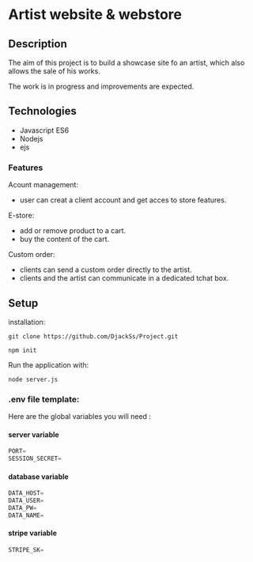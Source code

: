 # Artist website & webstore

## Description

The aim of this project is to build a showcase site fo an artist, which also allows the sale of his works.

The work is in progress and improvements are expected.

## Technologies

* Javascript ES6
* Nodejs
* ejs

### Features

Acount management:
* user can creat a client account and get acces to store features.

E-store:
* add or remove product to a cart.
* buy the content of the cart.

Custom order:
* clients can send a custom order directly to the artist.
* clients and the artist can communicate in a dedicated tchat box.



## Setup

installation:

`git clone https://github.com/DjackSs/Project.git`


`npm init`

Run the application with:

`node server.js`


### .env file template:

Here are the global variables you will need :

#### server variable
```javascript
PORT=
SESSION_SECRET=
```

#### database variable
```javascript
DATA_HOST=
DATA_USER=
DATA_PW=
DATA_NAME=
```

#### stripe variable
```javascript
STRIPE_SK=
```


